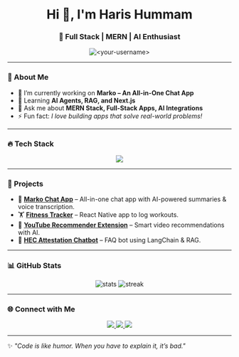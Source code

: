 <h1 align="center">Hi 👋, I'm Haris Hummam</h1>
<h3 align="center">🚀 Full Stack | MERN | AI Enthusiast</h3>

<p align="center">
  <img src="https://komarev.com/ghpvc/?username=<your-username>&label=Profile%20views&color=0e75b6&style=flat" alt="<your-username>" />
</p>

---

### 🌟 About Me  
- 🔭 I’m currently working on **Marko – An All-in-One Chat App**  
- 🌱 Learning **AI Agents, RAG, and Next.js**  
- 💬 Ask me about **MERN Stack, Full-Stack Apps, AI Integrations**  
- ⚡ Fun fact: *I love building apps that solve real-world problems!*  

---

### 🔥 Tech Stack  
<p align="center">
  <img src="https://skillicons.dev/icons?i=react,nextjs,tailwind,js,ts,html,css,nodejs,express,mongodb,python,django,git,github,vscode,figma" />
</p>

---

### 🚀 Projects  
- 💬 [**Marko Chat App**](https://github.com/<your-username>/marko-app) – All-in-one chat app with AI-powered summaries & voice transcription.  
- 🏋️ [**Fitness Tracker**](https://github.com/<your-username>/fitness-tracker) – React Native app to log workouts.  
- 🎥 [**YouTube Recommender Extension**](https://github.com/<your-username>/youtube-extension) – Smart video recommendations with AI.  
- 🤖 [**HEC Attestation Chatbot**](https://github.com/<your-username>/hec-chatbot) – FAQ bot using LangChain & RAG.  

---

### 📊 GitHub Stats  
<p align="center">
  <img src="https://github-readme-stats.vercel.app/api?username=<your-username>&show_icons=true&theme=radical" alt="stats" />
  <img src="https://github-readme-streak-stats.herokuapp.com/?user=<your-username>&theme=radical" alt="streak" />
</p>

---

### 🌐 Connect with Me  
<p align="center">
  <a href="https://linkedin.com/in/<your-linkedin>" target="_blank">
    <img src="https://skillicons.dev/icons?i=linkedin" />
  </a>
  <a href="https://twitter.com/<your-twitter>" target="_blank">
    <img src="https://skillicons.dev/icons?i=twitter" />
  </a>
  <a href="mailto:<your-email>">
    <img src="https://skillicons.dev/icons?i=gmail" />
  </a>
</p>

---

✨ *"Code is like humor. When you have to explain it, it’s bad."*  
